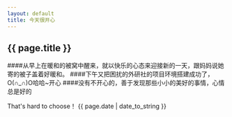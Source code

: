 ```yaml
---
layout: default
title: 今天很开心
---
```


## {{ page.title }}
####从早上在暖和的被窝中醒来，就以快乐的心态来迎接新的一天，跟妈妈说她寄的被子盖着好暖和。
####下午又把困扰的外研社的项目环境搭建成功了，O(∩_∩)O哈哈~开心
####没有不开心的，善于发现那些小小的美好的事情，心情总是好的

That's hard to choose！
{{ page.date | date_to_string }}